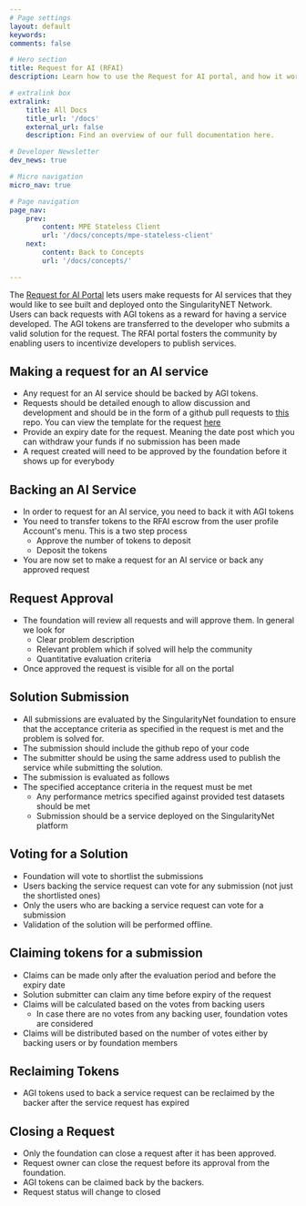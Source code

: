 ```yaml
---
# Page settings
layout: default
keywords:
comments: false

# Hero section
title: Request for AI (RFAI)
description: Learn how to use the Request for AI portal, and how it works.

# extralink box
extralink:
    title: All Docs
    title_url: '/docs'
    external_url: false
    description: Find an overview of our full documentation here.

# Developer Newsletter
dev_news: true

# Micro navigation
micro_nav: true

# Page navigation
page_nav:
    prev:
        content: MPE Stateless Client
        url: '/docs/concepts/mpe-stateless-client'
    next:
        content: Back to Concepts
        url: '/docs/concepts/'

---
```


The [Request for AI Portal](https://rfai.singularitynet.io/) lets users make requests for AI services that they would like to see built and deployed onto the SingularityNET Network. Users can back requests with AGI tokens as a reward for having a service developed. The AGI tokens are transferred to the developer who submits a valid solution for the request. 
The RFAI portal fosters the community by enabling users to incentivize developers to publish services.


## Making a request for an AI service

* Any request for an AI service should be backed by AGI tokens.
* Requests should be detailed enough to allow discussion and development and should be in the form of a github pull requests to [this](https://github.com/singnet/rfai-proposal) repo. You can view the template for the request [here](https://github.com/singnet/rfai-proposal/blob/master/rfai-proposal-template.md)
* Provide an expiry date for the request. Meaning the date post which you can withdraw your funds if no submission has been made
* A request created will need to be approved by the foundation before it shows up for everybody

## Backing an AI Service
* In order to request for an AI service, you need to back it with AGI tokens
* You need to transfer tokens to the RFAI escrow from the user profile Account's menu. This is a two step process
    * Approve the number of tokens to deposit
    * Deposit the tokens
* You are now set to make a request for an AI service or back any approved request


## Request Approval

* The foundation will review all requests and will approve them. In general we look for
    * Clear problem description
    * Relevant problem which if solved will help the community
    * Quantitative evaluation criteria 
* Once approved the request is visible for all on the portal


## Solution Submission

* All submissions are evaluated by the SingularityNet foundation to ensure that the acceptance criteria as specified in the request is met and the problem is solved for.
* The submission should include the github repo of your code
* The submitter should be using the same address used to publish the service while submitting the solution.
* The submission is evaluated as follows
* The specified acceptance criteria in the request must be met
    * Any performance metrics specified against provided test datasets should be met
    * Submission should be a service deployed on the SingularityNet platform


## Voting for a Solution

  * Foundation will vote to shortlist the submissions
  * Users backing the service request can vote for any submission (not just the shortlisted ones)
  * Only the users who are backing a service request can vote for a submission
  * Validation of the solution will be performed offline.

## Claiming tokens for a submission

  * Claims can be made only after the evaluation period and before the expiry date
  * Solution submitter can claim any time before expiry of the request
  * Claims will be calculated based on the votes from backing users
      * In case there are no votes from any backing user, foundation votes are considered
  * Claims will be distributed based on the number of votes either by backing users or by foundation members

## Reclaiming Tokens
  * AGI tokens used to back a service request can be reclaimed by the backer after the service request has expired

## Closing a Request

  * Only the foundation can close a request after it has been approved.
  * Request owner can close the request before its approval from the foundation.
  * AGI tokens can be claimed back by the backers.
  * Request status will change to closed
